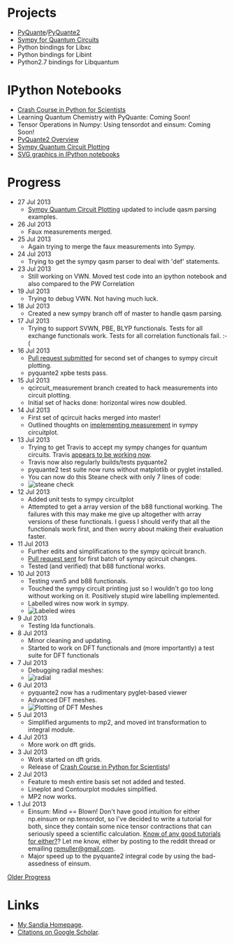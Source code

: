 Projects
========
* [PyQuante](http://pyquante.sf.net)/[PyQuante2](https://github.com/rpmuller/pyquante2)
* [Sympy for Quantum Circuits](https://github.com/rpmuller/sympy/tree/sympy_qcircuit/sympy/physics/quantum)
* Python bindings for Libxc
* Python bindings for Libint
* Python2.7 bindings for Libquantum

IPython Notebooks
=================
* [Crash Course in Python for Scientists](http://nbviewer.ipython.org/5920182)
* Learning Quantum Chemistry with PyQuante: Coming Soon!
* Tensor Operations in Numpy: Using tensordot and einsum: Coming Soon!
* [PyQuante2 Overview](http://nbviewer.ipython.org/5745404)
* [Sympy Quantum Circuit Plotting](http://nbviewer.ipython.org/5843312)
* [SVG graphics in IPython notebooks](http://nbviewer.ipython.org/5666810)

Progress
========
* 27 Jul 2013
  - [Sympy Quantum Circuit Plotting](http://nbviewer.ipython.org/5843312) updated to include qasm parsing examples.
* 26 Jul 2013
  - Faux measurements merged.
* 25 Jul 2013
  - Again trying to merge the faux measurements into Sympy.
* 24 Jul 2013
  - Trying to get the sympy qasm parser to deal with 'def' statements.
* 23 Jul 2013
  - Still working on VWN. Moved test code into an ipython notebook and also compared to the PW Correlation
* 19 Jul 2013
  - Trying to debug VWN. Not having much luck.
* 18 Jul 2013
  - Created a new sympy branch off of master to handle qasm parsing.
* 17 Jul 2013
  - Trying to support SVWN, PBE, BLYP functionals. Tests for all exchange functionals work. Tests for all correlation functionals fail. :-(
* 16 Jul 2013
  - [Pull request submitted](https://github.com/sympy/sympy/pull/2294) for second set of changes to sympy
    circuit plotting.
  - pyquante2 xpbe tests pass.
* 15 Jul 2013
  - qcircuit_measurement branch created to hack measurements into 
    circuit plotting.
  - Initial set of hacks done: horizontal wires now doubled.
* 14 Jul 2013
  - First set of qcircuit hacks merged into master!
  - Outlined thoughts on [implementing measurement](https://github.com/rpmuller/rpmuller.github.io/blob/master/MeasurementThoughts.md) in sympy circuitplot.
* 13 Jul 2013
  - Trying to get Travis to accept my sympy changes for quantum circuits.
    Travis [appears to be working now](https://travis-ci.org/sympy/sympy/builds/9038252).
  - Travis now also regularly builds/tests pyquante2
  - pyquante2 test suite now runs without matplotlib or pyglet installed.
  - You can now do this Steane check with only 7 lines of code:
  - ![steane check](https://raw.github.com/rpmuller/rpmuller.github.io/master/steane.png)
* 12 Jul 2013
  - Added unit tests to sympy circuitplot
  - Attempted to get a array version of the b88 functional working. The failures with this may make me
    give up altogether with array versions of these functionals. I guess I should verify that all the 
    functionals work first, and then worry about making their evaluation faster.
* 11 Jul 2013
  - Further edits and simplifications to the sympy qcircuit branch.
  - [Pull request sent](https://github.com/sympy/sympy/pull/2270) for first 
    batch of sympy qcircuit changes.
  - Tested (and verified) that b88 functional works.
* 10 Jul 2013
  - Testing vwn5 and b88 functionals.
  - Touched the sympy circuit printing just so I wouldn't go too long without working on it.
    Positively stupid wire labelling implemented.
  - Labelled wires now work in sympy.
  - ![Labeled wires](https://github.com/rpmuller/rpmuller.github.io/raw/master/qft-labelled.png)
* 9 Jul 2013
  - Testing lda functionals.
* 8 Jul 2013
  - Minor cleaning and updating.
  - Started to work on DFT functionals and (more importantly) a test suite for DFT functionals
* 7 Jul 2013
  - Debugging radial meshes:
  - ![radial](https://raw.github.com/rpmuller/rpmuller.github.io/master/radial-meshses.png)
* 6 Jul 2013
  - pyquante2 now has a rudimentary pyglet-based viewer
  - Advanced DFT meshes.
  - ![Plotting of DFT Meshes](https://raw.github.com/rpmuller/rpmuller.github.io/master/h2o-mesh.png)
* 5 Jul 2013
  - Simplified arguments to mp2, and moved int transformation to
    integral module. 
* 4 Jul 2013
  - More work on dft grids.
* 3 Jul 2013
  - Work started on dft grids.
  - Release of  [Crash Course in Python for
    Scientists](http://nbviewer.ipython.org/5920182)! 
* 2 Jul 2013
  - Feature to mesh entire basis set not added and tested.
  - Lineplot and Contourplot modules simplified.
  - MP2 now works.
* 1 Jul 2013
  - Einsum: Mind == Blown! Don't have good intuition for either
    np.einsum or np.tensordot, so I've decided  to write a tutorial
    for both, since they contain some nice tensor contractions that
    can seriously  speed a scientific calculation. 
    [Know of any good tutorials for either?](http://www.reddit.com/r/Python/comments/1hf4i6/good_documentation_for_tensordot_and_einsum/)? 
    Let me know, either by posting to the reddit thread or emailing
    rpmuller@gmail.com. 
  - Major speed up to the pyquante2 integral code by using the
    bad-assedness of einsum. 

[Older Progress](https://github.com/rpmuller/rpmuller.github.io/blob/master/Older.md)

Links
=====
* [My Sandia Homepage](http://www.cs.sandia.gov/~rmuller).
* [Citations on Google Scholar](http://scholar.google.com/citations?user=ihGf4wgAAAAJ&hl=en).


